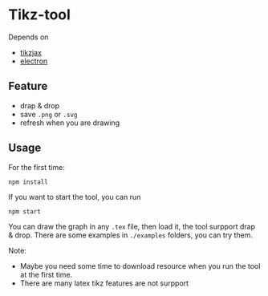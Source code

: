 Tikz-tool
==========

Depends on 
- [tikzjax](http://tikzjax.com) 
- [electron](https://www.electronjs.org)

## Feature
- drap & drop
- save `.png` or `.svg`
- refresh when you are drawing

## Usage
For the first time:
```
npm install
```

If you want to start the tool, you can run
```
npm start
```

You can draw the graph in any `.tex` file, then load it, the tool surpport drap & drop. There are some examples in `./examples` folders, you can try them.

Note:     
- Maybe you need some time to download resource when you run the tool at the first time.
- There are many latex tikz features are not surpport